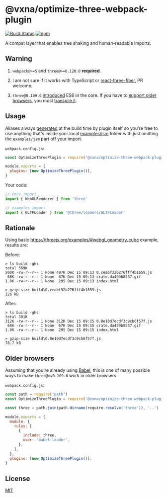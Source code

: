 # @vxna/optimize-three-webpack-plugin

[![Build Status](https://github.com/vxna/optimize-three-webpack-plugin/workflows/CI/badge.svg)](https://github.com/vxna/optimize-three-webpack-plugin/actions?query=workflow%3ACI+branch%3Amaster) [![npm](https://img.shields.io/npm/v/@vxna/optimize-three-webpack-plugin.svg)](https://www.npmjs.com/package/@vxna/optimize-three-webpack-plugin)

A compat layer that enables tree shaking and human-readable imports.

## Warning

1. `webpack@>=5` and `three@>=0.128.0` **required**.

2. I am not sure if it works with TypeScript or [react-three-fiber](https://github.com/react-spring/react-three-fiber), PR welcome.

3. `three@0.109.0` [introduced](https://github.com/mrdoob/three.js/pull/17276) ES6 in the core. If you have to [support older browsers](https://caniuse.com/#feat=es6-class), you must [transpile it](#older-browsers).

## Usage

Aliases always [generated](https://github.com/vxna/optimize-three-webpack-plugin/blob/master/src/index.js) at the build time by plugin itself so you're free to use anything that's inside your local [examples/jsm](https://github.com/mrdoob/three.js/tree/master/examples/jsm) folder with just omitting the `examples/jsm` part off your import.

`webpack.config.js`:

```js
const OptimizeThreePlugin = require('@vxna/optimize-three-webpack-plugin')

module.exports = {
  plugins: [new OptimizeThreePlugin()],
}
```

Your code:

```js
// core import
import { WebGLRenderer } from 'three'

// examples import
import { GLTFLoader } from '@three/loaders/GLTFLoader'
```

## Rationale

Using basic https://threejs.org/examples/#webgl_geometry_cube example, results are:

Before:

```
> ls build -ghs
total 569K
500K -rw-r--r-- 1 None 497K Dec 15 09:13 0.ceabf32b276fff4b1659.js
 68K -rw-r--r-- 1 None  67K Dec 15 09:13 crate.da499b8537.gif
1.0K -rw-r--r-- 1 None  295 Dec 15 09:13 index.html

> gzip-size build\0.ceabf32b276fff4b1659.js
126 kB
```

After:

```
> ls build -ghs
total 381K
312K -rw-r--r-- 1 None 312K Dec 15 09:15 0.8e10d7ecdf3c9cb6f57f.js
 68K -rw-r--r-- 1 None  67K Dec 15 09:15 crate.da499b8537.gif
1.0K -rw-r--r-- 1 None  295 Dec 15 09:15 index.html

> gzip-size build\0.8e10d7ecdf3c9cb6f57f.js
78.7 kB
```

## Older browsers

Assuming that you're already using [Babel](https://github.com/babel/babel-loader), this is one of many possible ways to make `three@>=0.109.0` work in older browsers:

`webpack.config.js`:

```js
const path = require('path')
const OptimizeThreePlugin = require('@vxna/optimize-three-webpack-plugin')

const three = path.join(path.dirname(require.resolve('three')), '..')

module.exports = {
  module: {
    rules: [
      {
        include: three,
        user: 'babel-loader',
      },
    ],
  },
  plugins: [new OptimizeThreePlugin()],
}
```

## License

[MIT](./LICENSE)
